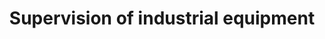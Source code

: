---
layout: page
title: Supervision of industrial equipment
description: Fault detection, condition monitoring, prognostics.
img: assets/img/5.jpg
importance: 1
category:
related_publications: true
---